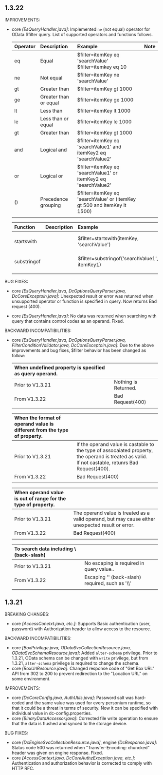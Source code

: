 ## 1.3.22

IMPROVEMENTS:

  - core *[EsQueryHandler.java]*:
    Implemented `ne` (not equal) operator for OData $filter query. List of supported operators and functions follows.

     | Operator | Description           | Example                                                                  | Note |
     | :------- | :-------------------  | :----------------------------------------------------------------------- | :--- |
     | eq       | Equal                 |  \$filter=itemKey eq 'searchValue'  <br/> \$filter=itemkey eq 10         |      |
     | ne       | Not equal             | $filter=itemKey ne 'searchValue'                                         |      |
     | gt       | Greater than          | $filter=itemKey gt 1000                                                  |      |
     | ge       | Greater than or equal | $filter=itemKey ge 1000                                                  |      |
     | lt       | Less than             | $filter=itemKey lt 1000                                                  |      |
     | le       | Less than or equal    | $filter=itemKey le 1000                                                  |      |
     | gt       | Greater than          | $filter=itemKey gt 1000                                                  |      |
     | and      | Logical and           | $filter=itemKey eq 'searchValue1' and itemKey2 eq 'searchValue2'         |      |
     | or       | Logical or            | $filter=itemKey eq 'searchValue1' or itemKey2 eq 'searchValue2'          |      |
     | ()       | Precedence grouping   | $filter=itemKey eq 'searchValue' or (itemKey gt 500 and itemKey lt 1500) |      |
     |||||


     | Function    | Description        | Example                                       | Note                         |
     | :---------- | :----------------- | :-------------------------------------------- | :--------------------------- |
     | startswith  |                    | $filter=startswith(itemKey, 'searchValue')    | Null value is not supported. |
     | substringof |                    | $filter=substringof('searchValue1', itemKey1) | Null value is not supported. |
     |||||

BUG FIXES:

  - core *[EsQueryHandler.java, DcOptionsQueryParser.java, DcCoreExceptoin.java]*:
     Unexpected result or error was retunred when unsupported operator or function is specified in query. Now returns Bad request (400).

  - core *[EsQueryHandler.java]*:
      No data was returned when searching with query that contains control codes as an operand. Fixed.


BACKWARD INCOMPATIBILITIES:

  - core *[EsQueryHandler.java, DcOptionsQueryParser.java, FilterConditionValidator.java, DcCoreExceptoin.java]*:
     Due to the above improvements and bug fixes, $filter behavior has been changed as follow:

      | When undefined property is specified as query operand. ||
      |:--- |:----|
      | Prior to V1.3.21 | Nothing is Returned. |
      | From V1.3.22     | Bad Request(400) |
      |||
 
     | When the format of operand value is different from the type of property. ||
     |:--- |:----|
     | Prior to V1.3.21 | If the operand value is castable to the type of assocaiated property, the operand is treated as valid.<br/>If not castable, retunrs Bad Request(400).  |
     | From V1.3.22     | Bad Request(400) |
     |||

     | When operand value is out of range for the type of property.||
     |:--- |:---- |
     | Prior to V1.3.21 | The operand value is treated as a valid operand, but may cause either unexpected result or error.|
     | From V1.3.22     | Bad Request(400) |
     |||

     | To search data including \\ (back-slash) ||
     |:--- |:---- |
     | Prior to V1.3.21 | No escaping is required in query value.. |
     | From V1.3.22     | Escaping '\' (back-slash) required, such as '\\\\' |
     |||




## 1.3.21

BREAKING CHANGES:

  - core *[AccessConetxt.java, etc.]*:
      Supports Basic authentication (user, password) with Authorization header to allow access to the resource.

BACKWARD INCOMPATIBILITIES:

  - core *[BoxPrivilege.java, ODataSvcCollectionResource.java, ODataSvcSchemaResource.java]*:
      Added `alter-schema` privilege.  Prior to 1.3.21, OData schema can be changed with `write` privilege,  but from 1.3.21, `alter-schema` privilege is required to change the schema.
  - core *[BoxUrlResource.java]*:
      Changed response code of "Get Box URL" API from 302 to 200 to prevent redirection to the "Location URL" on some environment.

IMPROVEMENTS:

  - core *[DcCoreConfig.java, AuthUtils.java]*:
      Password salt was hard-coded and the same value was used for every personium runtime,  so that it could be a threat in terms of security. Now it can be specified with individual value in dc-config.properties.
  - core *[BinaryDataAccessor.java]*:
      Corrected file write operation to ensure that the data is flushed and synced to the storage device.

BUG FIXES:

  - core *[DcEngineSvcCollectionResource.java]*, engine *[DcResponse.java]*: 
      Status code 500 was returned when "Transfer-Encoding: chuncked" header was given on engine response. Fixed.
  - core *[AccessContext.java, DcCoreAuthzException.java, etc.]*:
      Authentication and authorization behavior is corrected to comply with HTTP RFC.


